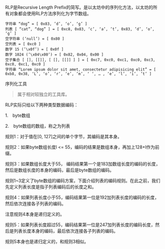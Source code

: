 RLP是Recursive Length Prefix的简写。是以太坊中的序列化方法，以太坊的所有对象都会使用RLP方法序列化为字节数组。

```
字符串 “dog” = [ 0x83, ’d’, ‘o’, ‘g’ ]
列表 [ “cat”, “dog” ] = [ 0xc8, 0x83, ‘c’, ‘a’, ’t’, 0x83, ’d’, ‘o’, ‘g’ ]
空字符串 (‘null’) = [ 0x80 ]
空列表 = [ 0xc0 ]
数字 15 (’\x0f’) = [ 0x0f ]
数字 1024 (’\x04\x00’) = [ 0x82, 0x04, 0x00 ]
空子集合 [ [], [[]], [ [], [[]] ] ] = [ 0xc7, 0xc0, 0xc1, 0xc0, 0xc3, 0xc0, 0xc1, 0xc0 ]
字符串 “Lorem ipsum dolor sit amet, consectetur adipisicing elit” = [ 0xb8, 0x38, ‘L’, ‘o’, ‘r’, ‘e’, ’m’, ‘ ‘, … , ‘e’, ‘l’, ‘i’, ’t’ ]
```

序列化工具

> 属于相对较独立的工具库。

RLP实际只给以下两种类型数据编码：

1.　byte数组

2.　byte数组的数组，称之为列表

规则1：对于值在\[0, 127\]之间的单个字节，其编码是其本身。

规则2：如果byte数组长度l &lt;= 55，编码的结果是数组本身，再加上128+l作为前缀。

规则3：如果数组长度大于55， 编码结果第一个是183加数组长度的编码的长度，然后是数组长度的本身的编码，最后是byte数组的编码。

规则1~3定义了byte数组的编码方案，下面介绍列表的编码规则。在此之前，我们先定义列表长度是指子列表编码后的长度之和。

规则4：如果列表长度小于55，编码结果第一位是192加列表长度的编码的长度，然后依次连接各子列表的编码。

注意规则4本身是递归定义的。

规则5：如果列表长度超过55，编码结果第一位是247加列表长度的编码长度，然后是列表长度本身的编码，最后依次连接各子列表的编码。

规则5本身也是递归定义的，和规则3相似。






